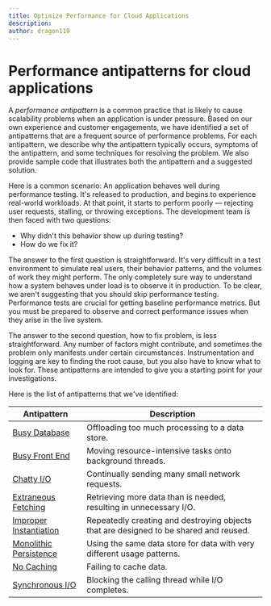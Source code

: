 ```yaml
---
title: Optimize Performance for Cloud Applications
description: 
author: dragon119
---
```


# Performance antipatterns for cloud applications

A *performance antipattern* is a common practice that is likely to cause scalability problems when an application is under pressure. Based on our own experience and customer engagements, we have identified a set of antipatterns that are a frequent source of performance problems. For each antipattern, we describe why the antipattern typically occurs, symptoms of the antipattern, and some techniques for resolving the problem. We also provide sample code that illustrates both the antipattern and a suggested solution. 

Here is a common scenario: An application behaves well during performance testing. It's released to production, and begins to experience real-world workloads. At that point, it starts to perform poorly &mdash; rejecting user requests, stalling, or throwing exceptions. The development team is then faced with two questions:

- Why didn't this behavior show up during testing?
- How do we fix it?

The answer to the first question is straightforward. It's very difficult in a test environment to simulate real users, their behavior patterns, and the volumes of work they might perform. The only completely sure way to understand how a system behaves under load is to observe it in production. To be clear, we aren't suggesting that you should skip performance testing. Performance tests are crucial for getting baseline performance metrics. But you must be prepared to observe and correct performance issues when they arise in the live system.

The answer to the second question, how to fix problem, is less straightforward. Any number of factors might contribute, and sometimes the problem only manifests under certain circumstances. Instrumentation and logging are key to finding the root cause, but you also have to know what to look for. These antipatterns are intended to give you a starting point for your investigations.

Here is the list of antipatterns that we've identified: 

| Antipattern | Description |
|-------------|-------------|
| [Busy Database][BusyDatabase] | Offloading too much processing to a data store. |
| [Busy Front End][BusyFrontEnd] | Moving resource-intensive tasks onto background threads. |
| [Chatty I/O][ChattyIO] | Continually sending many small network requests. |
| [Extraneous Fetching][ExtraneousFetching] | Retrieving more data than is needed, resulting in unnecessary I/O. |
| [Improper Instantiation][ImproperInstantiation] | Repeatedly creating and destroying objects that are designed to be shared and reused. |
| [Monolithic Persistence][MonolithicPersistence] | Using the same data store for data with very different usage patterns. |
| [No Caching][NoCaching] | Failing to cache data. |
| [Synchronous I/O][SynchronousIO] | Blocking the calling thread while I/O completes. | 

[BusyDatabase]: ./busy-database/index.md
[BusyFrontEnd]: ./busy-front-end/index.md
[ChattyIO]: ./chatty-io/index.md
[ExtraneousFetching]: ./extraneous-fetching/index.md
[ImproperInstantiation]: ./improper-instantiation/index.md
[MonolithicPersistence]: ./monolithic-persistence/index.md
[NoCaching]: ./no-caching/index.md
[SynchronousIO]: ./synchronous-io/index.md